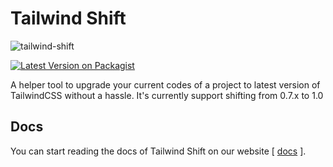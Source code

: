 # Tailwind Shift 

![tailwind-shift](https://i.imgur.com/Ldx09d8.png)

[![Latest Version on Packagist](https://img.shields.io/packagist/v/awssat/tailwind-shift.svg?style=flat-square)](https://packagist.org/packages/awssat/tailwind-shift)

A helper tool to upgrade your current codes of a project to latest version of TailwindCSS without a hassle.
It's currently support shifting from 0.7.x to 1.0  


## Docs
You can start reading the docs of Tailwind Shift on our website [ [docs](https://awssat.com/opensource/tailwind-shift) ].

